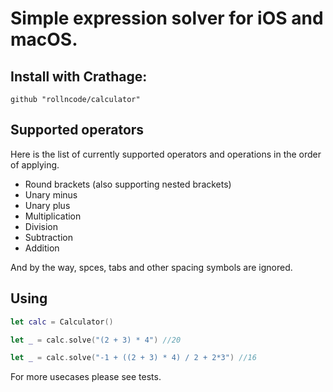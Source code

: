 # Simple expression solver for iOS and macOS. 

## Install with Crathage:

```
github "rollncode/calculator"
```

## Supported operators

Here is the list of currently supported operators and operations in the order of applying.

* Round brackets (also supporting nested brackets)
* Unary minus
* Unary plus
* Multiplication
* Division
* Subtraction
* Addition

And by the way, spces, tabs and other spacing symbols are ignored.

## Using

```swift
let calc = Calculator()

let _ = calc.solve("(2 + 3) * 4") //20

let _ = calc.solve("-1 + ((2 + 3) * 4) / 2 + 2*3") //16

```

For more usecases please see tests.
